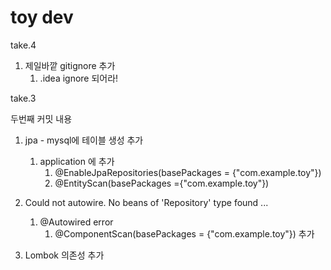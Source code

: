 # toy dev

take.4
1. 제일바깥 gitignore 추가
   1. .idea ignore 되어라!
   

take.3

두번째 커밋 내용
1. jpa - mysql에 테이블 생성 추가 
   1. application 에 추가 
      1. @EnableJpaRepositories(basePackages = {"com.example.toy"})
      2. @EntityScan(basePackages ={"com.example.toy"})


2. Could not autowire. No beans of 'Repository' type found ... 
   1. @Autowired error 
      1. @ComponentScan(basePackages = {"com.example.toy"}) 추가

3. Lombok 의존성 추가